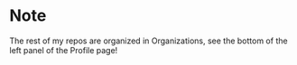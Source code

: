 # Note

The rest of my repos are organized in Organizations, see the bottom of the left panel of the Profile page!
